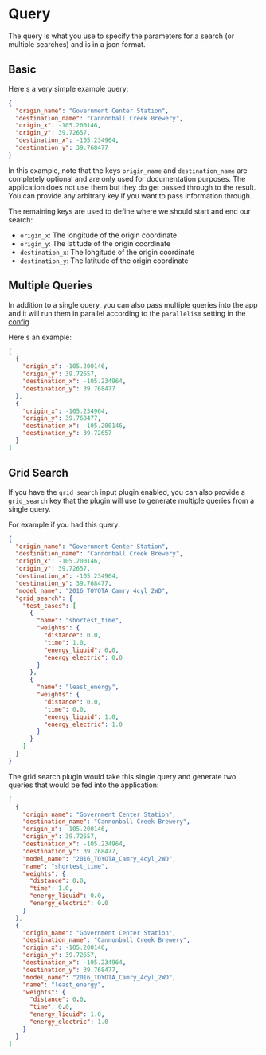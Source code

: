 # Query

The query is what you use to specify the parameters for a search (or multiple searches)
and is in a json format.

## Basic

Here's a very simple example query:

```json
{
  "origin_name": "Government Center Station",
  "destination_name": "Cannonball Creek Brewery",
  "origin_x": -105.200146,
  "origin_y": 39.72657,
  "destination_x": -105.234964,
  "destination_y": 39.768477
}
```

In this example, note that the keys `origin_name` and `destination_name` are completely optional and are only used for documentation purposes.
The application does not use them but they do get passed through to the result.
You can provide any arbitrary key if you want to pass information through.

The remaining keys are used to define where we should start and end our search:

- `origin_x`: The longitude of the origin coordinate
- `origin_y`: The latitude of the origin coordinate
- `destination_x`: The longitude of the origin coordinate
- `destination_y`: The latitude of the origin coordinate

## Multiple Queries

In addition to a single query, you can also pass multiple queries into the app and it will run them in parallel according to the `parallelism` setting in the [config](config)

Here's an example:

```json
[
  {
    "origin_x": -105.200146,
    "origin_y": 39.72657,
    "destination_x": -105.234964,
    "destination_y": 39.768477
  },
  {
    "origin_x": -105.234964,
    "origin_y": 39.768477,
    "destination_x": -105.200146,
    "destination_y": 39.72657
  }
]
```

## Grid Search

If you have the `grid_search` input plugin enabled, you can also provide a `grid_search` key that the plugin will use to generate multiple queries from a single query.

For example if you had this query:

```json
{
  "origin_name": "Government Center Station",
  "destination_name": "Cannonball Creek Brewery",
  "origin_x": -105.200146,
  "origin_y": 39.72657,
  "destination_x": -105.234964,
  "destination_y": 39.768477,
  "model_name": "2016_TOYOTA_Camry_4cyl_2WD",
  "grid_search": {
    "test_cases": [
      {
        "name": "shortest_time",
        "weights": {
          "distance": 0.0,
          "time": 1.0,
          "energy_liquid": 0.0,
          "energy_electric": 0.0
        }
      },
      {
        "name": "least_energy",
        "weights": {
          "distance": 0.0,
          "time": 0.0,
          "energy_liquid": 1.0,
          "energy_electric": 1.0
        }
      }
    ]
  }
}
```

The grid search plugin would take this single query and generate two queries that would be fed into the application:

```json
[
  {
    "origin_name": "Government Center Station",
    "destination_name": "Cannonball Creek Brewery",
    "origin_x": -105.200146,
    "origin_y": 39.72657,
    "destination_x": -105.234964,
    "destination_y": 39.768477,
    "model_name": "2016_TOYOTA_Camry_4cyl_2WD",
    "name": "shortest_time",
    "weights": {
      "distance": 0.0,
      "time": 1.0,
      "energy_liquid": 0.0,
      "energy_electric": 0.0
    }
  },
  {
    "origin_name": "Government Center Station",
    "destination_name": "Cannonball Creek Brewery",
    "origin_x": -105.200146,
    "origin_y": 39.72657,
    "destination_x": -105.234964,
    "destination_y": 39.768477,
    "model_name": "2016_TOYOTA_Camry_4cyl_2WD",
    "name": "least_energy",
    "weights": {
      "distance": 0.0,
      "time": 0.0,
      "energy_liquid": 1.0,
      "energy_electric": 1.0
    }
  }
]
```

